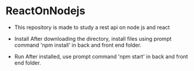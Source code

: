 # ReactOnNodejs
- This repository is made to study a rest api on node js and react

- Install
After downloading the directory, install files using prompt command 'npm install' in back and front end folder.

- Run
After installed, use prompt command 'npm start' in back and front end folder.

